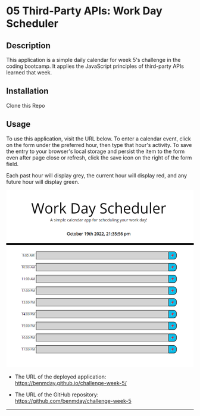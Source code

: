# 05 Third-Party APIs: Work Day Scheduler

## Description

This application is a simple daily calendar for week 5's challenge in the coding bootcamp. It applies the JavaScript principles of third-party APIs learned that week.

## Installation

Clone this Repo


## Usage

To use this application, visit the URL below. To enter a calendar event, click on the form under the preferred hour, then type that hour's activity. To save the entry to your browser's local storage and persist the item to the form even after page close or refresh, click the save icon on the right of the form field. 

Each past hour will display grey, the current hour will display red, and any future hour will display green. 

![A screenshot of the project](./Assets/project-screenshot.png)


* The URL of the deployed application: https://benmday.github.io/challenge-week-5/

* The URL of the GitHub repository: https://github.com/benmday/challenge-week-5

- - -

